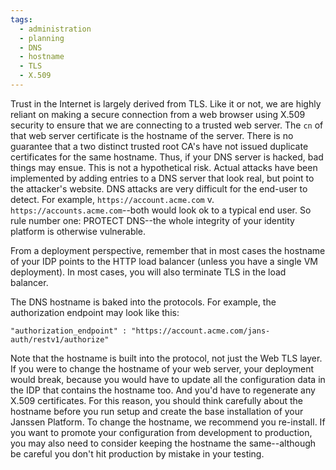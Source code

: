 ```yaml
---
tags:
  - administration
  - planning
  - DNS
  - hostname
  - TLS
  - X.509
---
```


Trust in the Internet is largely derived from TLS. Like it or not, we are highly
reliant on making a secure connection from a web browser using X.509
security to ensure that we are connecting to a trusted web server. The `cn` of
that web server certificate is the hostname of the server. There is no guarantee
that a two distinct trusted root CA's have not issued duplicate certificates for
the same hostname. Thus, if your DNS server is hacked, bad things may ensue.
This is not a hypothetical risk. Actual attacks have been implemented by adding
entries to a DNS server that look real, but point to the attacker's website.
DNS attacks are very difficult for the end-user to detect. For example,
`https://account.acme.com` v. `https://accounts.acme.com`--both would look ok
to a typical end user. So rule number one: PROTECT DNS--the whole integrity of
your identity platform is otherwise vulnerable.

From a deployment perspective, remember that in most cases the hostname of your
IDP points to the HTTP load balancer (unless you have a single VM deployment).
In most cases, you will also terminate TLS in the load balancer.

The DNS hostname is baked into the protocols. For example, the authorization
endpoint may look like this:

```
"authorization_endpoint" : "https://account.acme.com/jans-auth/restv1/authorize"
```

Note that the hostname is built into the protocol, not just the Web TLS layer.
If you were to change the hostname of your web server, your deployment would
break, because you would have to update all the configuration data in the IDP
that contains the hostname too. And you'd have to regenerate any X.509
certificates.  For this reason, you should think carefully about the
hostname before you run setup and create the base installation of your Janssen
Platform. To change the hostname, we recommend you re-install. If you want to
promote your configuration from development to production, you may also need to
consider keeping the hostname the same--although be careful you don't hit
production by mistake in your testing.
